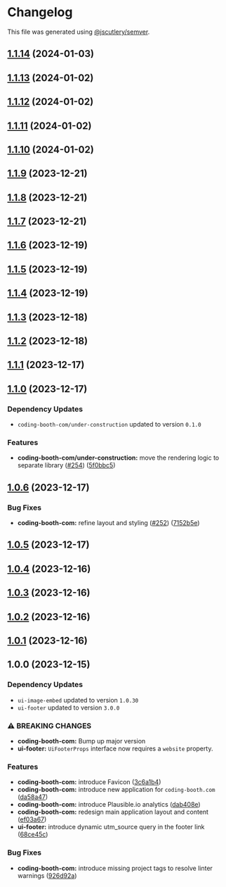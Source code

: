 # Changelog

This file was generated using [@jscutlery/semver](https://github.com/jscutlery/semver).

## [1.1.14](https://github.com/tuffz/tuffz-nx-workspace/compare/coding-booth-com-1.1.13...coding-booth-com-1.1.14) (2024-01-03)

## [1.1.13](https://github.com/tuffz/tuffz-nx-workspace/compare/coding-booth-com-1.1.12...coding-booth-com-1.1.13) (2024-01-02)

## [1.1.12](https://github.com/tuffz/tuffz-nx-workspace/compare/coding-booth-com-1.1.11...coding-booth-com-1.1.12) (2024-01-02)

## [1.1.11](https://github.com/tuffz/tuffz-nx-workspace/compare/coding-booth-com-1.1.10...coding-booth-com-1.1.11) (2024-01-02)

## [1.1.10](https://github.com/tuffz/tuffz-nx-workspace/compare/coding-booth-com-1.1.9...coding-booth-com-1.1.10) (2024-01-02)

## [1.1.9](https://github.com/tuffz/tuffz-nx-workspace/compare/coding-booth-com-1.1.8...coding-booth-com-1.1.9) (2023-12-21)

## [1.1.8](https://github.com/tuffz/tuffz-nx-workspace/compare/coding-booth-com-1.1.7...coding-booth-com-1.1.8) (2023-12-21)

## [1.1.7](https://github.com/tuffz/tuffz-nx-workspace/compare/coding-booth-com-1.1.6...coding-booth-com-1.1.7) (2023-12-21)

## [1.1.6](https://github.com/tuffz/tuffz-nx-workspace/compare/coding-booth-com-1.1.5...coding-booth-com-1.1.6) (2023-12-19)

## [1.1.5](https://github.com/tuffz/tuffz-nx-workspace/compare/coding-booth-com-1.1.4...coding-booth-com-1.1.5) (2023-12-19)

## [1.1.4](https://github.com/tuffz/tuffz-nx-workspace/compare/coding-booth-com-1.1.3...coding-booth-com-1.1.4) (2023-12-19)

## [1.1.3](https://github.com/tuffz/tuffz-nx-workspace/compare/coding-booth-com-1.1.2...coding-booth-com-1.1.3) (2023-12-18)

## [1.1.2](https://github.com/tuffz/tuffz-nx-workspace/compare/coding-booth-com-1.1.1...coding-booth-com-1.1.2) (2023-12-18)

## [1.1.1](https://github.com/tuffz/tuffz-nx-workspace/compare/coding-booth-com-1.1.0...coding-booth-com-1.1.1) (2023-12-17)

## [1.1.0](https://github.com/tuffz/tuffz-nx-workspace/compare/coding-booth-com-1.0.6...coding-booth-com-1.1.0) (2023-12-17)

### Dependency Updates

* `coding-booth-com/under-construction` updated to version `0.1.0`

### Features

* **coding-booth-com/under-construction:** move the rendering logic to separate library ([#254](https://github.com/tuffz/tuffz-nx-workspace/issues/254)) ([5f0bbc5](https://github.com/tuffz/tuffz-nx-workspace/commit/5f0bbc5d077d6bb66b4846abc2843ffe2733af00))

## [1.0.6](https://github.com/tuffz/tuffz-nx-workspace/compare/coding-booth-com-1.0.5...coding-booth-com-1.0.6) (2023-12-17)


### Bug Fixes

* **coding-booth-com:** refine layout and styling ([#252](https://github.com/tuffz/tuffz-nx-workspace/issues/252)) ([7152b5e](https://github.com/tuffz/tuffz-nx-workspace/commit/7152b5e6a14d0982e744b9098bc9bf3d20b3d91b))

## [1.0.5](https://github.com/tuffz/tuffz-nx-workspace/compare/coding-booth-com-1.0.4...coding-booth-com-1.0.5) (2023-12-17)

## [1.0.4](https://github.com/tuffz/tuffz-nx-workspace/compare/coding-booth-com-1.0.3...coding-booth-com-1.0.4) (2023-12-16)

## [1.0.3](https://github.com/tuffz/tuffz-nx-workspace/compare/coding-booth-com-1.0.2...coding-booth-com-1.0.3) (2023-12-16)

## [1.0.2](https://github.com/tuffz/tuffz-nx-workspace/compare/coding-booth-com-1.0.1...coding-booth-com-1.0.2) (2023-12-16)

## [1.0.1](https://github.com/tuffz/tuffz-nx-workspace/compare/coding-booth-com-1.0.0...coding-booth-com-1.0.1) (2023-12-16)

## 1.0.0 (2023-12-15)

### Dependency Updates

* `ui-image-embed` updated to version `1.0.30`
* `ui-footer` updated to version `3.0.0`

### ⚠ BREAKING CHANGES

* **coding-booth-com:** Bump up major version
* **ui-footer:** `UiFooterProps` interface now requires a `website` property.

### Features

* **coding-booth-com:** introduce Favicon ([3c6a1b4](https://github.com/tuffz/tuffz-nx-workspace/commit/3c6a1b43af585390b32a748ad64b3251552445dd))
* **coding-booth-com:** introduce new application for `coding-booth.com` ([da58a47](https://github.com/tuffz/tuffz-nx-workspace/commit/da58a4738efd84638e8fc0304f43fc2c19980c91))
* **coding-booth-com:** introduce Plausible.io analytics ([dab408e](https://github.com/tuffz/tuffz-nx-workspace/commit/dab408e19ef6bbc1930147260bba6cb6c7f427fb))
* **coding-booth-com:** redesign main application layout and content ([ef03a67](https://github.com/tuffz/tuffz-nx-workspace/commit/ef03a67e512f81aa80b280c7e2e1e2d5f1855ed2))
* **ui-footer:** introduce dynamic utm_source query in the footer link ([68ce45c](https://github.com/tuffz/tuffz-nx-workspace/commit/68ce45c447a3ffb446aa7e36e3bb53d8dfa22265))


### Bug Fixes

* **coding-booth-com:** introduce missing project tags to resolve linter warnings ([926d92a](https://github.com/tuffz/tuffz-nx-workspace/commit/926d92a5dc1ed698108257bece4a06246d4b4358))
